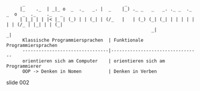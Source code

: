           _                                     _
         |_    ._  | _|_ o  _  ._   _. |  _    |_) ._ _   _   _. ._ _  ._ _  o  _  ._    ._   _
         | |_| | | |< |_ | (_) | | (_| | (/_   |   | (_) (_| (_| | | | | | | | (/_ | |_| | | (_|
                                                          _|                                  _|
          Klassische Programmiersprachen  | Funktionale Programmiersprachen
          --------------------------------|---------------------------------
          orientieren sich am Computer    | orientieren sich am Programmierer
          OOP -> Denken in Nomen          | Denken in Verben

















































































slide 002
